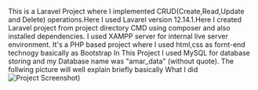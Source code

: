 This is a Laravel Project where I implemented CRUD(Create,Read,Update and Delete) operations.Here I used Lavarel version 12.14.1.Here I created Laravel project from project directory CMD using composer and also installed dependencies. I used XAMPP server for internal live server environment.
It's a PHP based project where I used html,css as fornt-end technogy basically as Bootstrap
In This Project I used MySQL for database storing and my Database name was "amar_data" (without quote).
The follwing picture will well explain briefly basically What I did
![Project Screenshot](images/screenshot.png))
